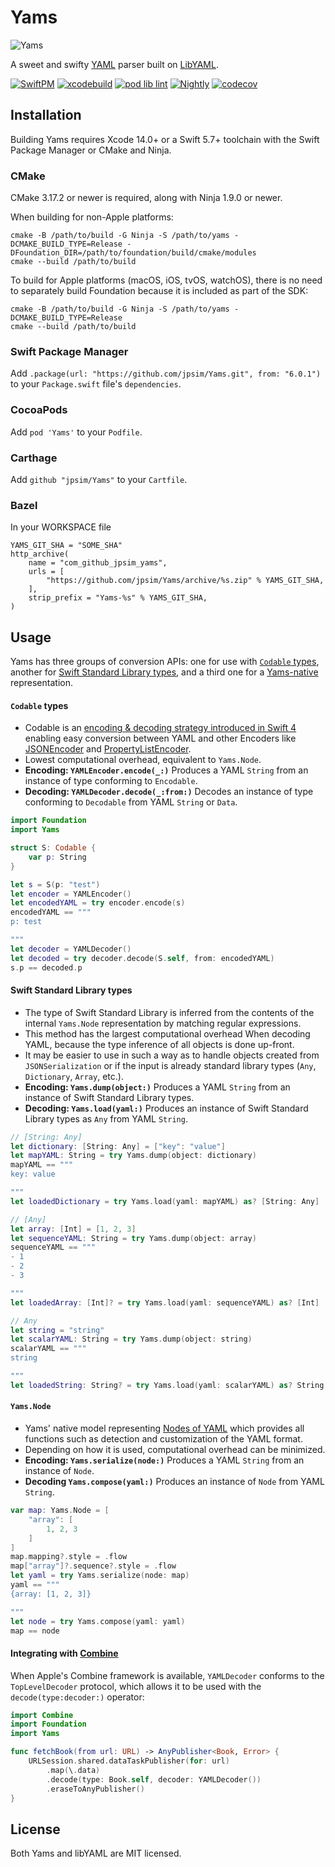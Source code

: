 # Yams

![Yams](https://raw.githubusercontent.com/jpsim/Yams/main/yams.jpg)

A sweet and swifty [YAML](http://yaml.org/) parser built on
[LibYAML](https://github.com/yaml/libyaml).

[![SwiftPM](https://github.com/jpsim/Yams/workflows/SwiftPM/badge.svg)](https://github.com/jpsim/Yams/actions?query=workflow%3ASwiftPM)
[![xcodebuild](https://github.com/jpsim/Yams/workflows/xcodebuild/badge.svg)](https://github.com/jpsim/Yams/actions?query=workflow%3Axcodebuild)
[![pod lib lint](https://github.com/jpsim/Yams/workflows/pod%20lib%20lint/badge.svg)](https://github.com/jpsim/Yams/actions?query=workflow%3A%22pod+lib+lint%22)
[![Nightly](https://github.com/jpsim/Yams/workflows/Nightly/badge.svg)](https://github.com/jpsim/Yams/actions?query=workflow%3ANightly)
[![codecov](https://codecov.io/gh/jpsim/Yams/branch/main/graph/badge.svg)](https://codecov.io/gh/jpsim/Yams)

## Installation

Building Yams requires Xcode 14.0+ or a Swift 5.7+ toolchain with the
Swift Package Manager or CMake and Ninja.

### CMake

CMake 3.17.2 or newer is required, along with Ninja 1.9.0 or newer.

When building for non-Apple platforms:

```
cmake -B /path/to/build -G Ninja -S /path/to/yams -DCMAKE_BUILD_TYPE=Release -DFoundation_DIR=/path/to/foundation/build/cmake/modules
cmake --build /path/to/build
```

To build for Apple platforms (macOS, iOS, tvOS, watchOS), there is no
need to separately build Foundation because it is included as part of
the SDK:

```
cmake -B /path/to/build -G Ninja -S /path/to/yams -DCMAKE_BUILD_TYPE=Release
cmake --build /path/to/build
```

### Swift Package Manager

Add `.package(url: "https://github.com/jpsim/Yams.git", from: "6.0.1")` to your
`Package.swift` file's `dependencies`.

### CocoaPods

Add `pod 'Yams'` to your `Podfile`.

### Carthage

Add `github "jpsim/Yams"` to your `Cartfile`.

### Bazel

In your WORKSPACE file

```WORKSPACE
YAMS_GIT_SHA = "SOME_SHA"
http_archive(
    name = "com_github_jpsim_yams",
    urls = [
        "https://github.com/jpsim/Yams/archive/%s.zip" % YAMS_GIT_SHA,
    ],
    strip_prefix = "Yams-%s" % YAMS_GIT_SHA,
)
```

## Usage

Yams has three groups of conversion APIs:
one for use with [`Codable` types](#codable-types),
another for [Swift Standard Library types](#swift-standard-library-types),
and a third one for a [Yams-native](#yamsnode) representation.

#### `Codable` types

- Codable is an [encoding & decoding strategy introduced in Swift 4][Codable]
  enabling easy conversion between YAML and other Encoders like
  [JSONEncoder][JSONEncoder] and [PropertyListEncoder][PropertyListEncoder].
- Lowest computational overhead, equivalent to `Yams.Node`.
- **Encoding: `YAMLEncoder.encode(_:)`**
  Produces a YAML `String` from an instance of type conforming to `Encodable`.
- **Decoding: `YAMLDecoder.decode(_:from:)`**
  Decodes an instance of type conforming to `Decodable` from YAML `String` or
  `Data`.

```swift
import Foundation
import Yams

struct S: Codable {
    var p: String
}

let s = S(p: "test")
let encoder = YAMLEncoder()
let encodedYAML = try encoder.encode(s)
encodedYAML == """
p: test

"""
let decoder = YAMLDecoder()
let decoded = try decoder.decode(S.self, from: encodedYAML)
s.p == decoded.p
```

#### Swift Standard Library types

- The type of Swift Standard Library is inferred from the contents of the
  internal `Yams.Node` representation by matching regular expressions.
- This method has the largest computational overhead When decoding YAML, because
  the type inference of all objects is done up-front.
- It may be easier to use in such a way as to handle objects created from
  `JSONSerialization` or if the input is already standard library types
  (`Any`, `Dictionary`, `Array`, etc.).
- **Encoding: `Yams.dump(object:)`**
  Produces a YAML `String` from an instance of Swift Standard Library types.
- **Decoding: `Yams.load(yaml:)`**
  Produces an instance of Swift Standard Library types as `Any` from YAML
  `String`.

```swift
// [String: Any]
let dictionary: [String: Any] = ["key": "value"]
let mapYAML: String = try Yams.dump(object: dictionary)
mapYAML == """
key: value

"""
let loadedDictionary = try Yams.load(yaml: mapYAML) as? [String: Any]

// [Any]
let array: [Int] = [1, 2, 3]
let sequenceYAML: String = try Yams.dump(object: array)
sequenceYAML == """
- 1
- 2
- 3

"""
let loadedArray: [Int]? = try Yams.load(yaml: sequenceYAML) as? [Int]

// Any
let string = "string"
let scalarYAML: String = try Yams.dump(object: string)
scalarYAML == """
string

"""
let loadedString: String? = try Yams.load(yaml: scalarYAML) as? String
```

#### `Yams.Node`

- Yams' native model representing [Nodes of YAML][Nodes Spec] which provides all
  functions such as detection and customization of the YAML format.
- Depending on how it is used, computational overhead can be minimized.
- **Encoding: `Yams.serialize(node:)`**
  Produces a YAML `String` from an instance of `Node`.
- **Decoding `Yams.compose(yaml:)`**
  Produces an instance of `Node` from YAML `String`.

```swift
var map: Yams.Node = [
    "array": [
        1, 2, 3
    ]
]
map.mapping?.style = .flow
map["array"]?.sequence?.style = .flow
let yaml = try Yams.serialize(node: map)
yaml == """
{array: [1, 2, 3]}

"""
let node = try Yams.compose(yaml: yaml)
map == node
```

#### Integrating with [Combine](https://developer.apple.com/documentation/combine)

When Apple's Combine framework is available, `YAMLDecoder` conforms to the
`TopLevelDecoder` protocol, which allows it to be used with the
`decode(type:decoder:)` operator:

```swift
import Combine
import Foundation
import Yams

func fetchBook(from url: URL) -> AnyPublisher<Book, Error> {
    URLSession.shared.dataTaskPublisher(for: url)
        .map(\.data)
        .decode(type: Book.self, decoder: YAMLDecoder())
        .eraseToAnyPublisher()
}
```

## License

Both Yams and libYAML are MIT licensed.

[Codable]: https://developer.apple.com/documentation/foundation/archives_and_serialization/encoding_and_decoding_custom_types
[JSONEncoder]: https://developer.apple.com/documentation/foundation/jsonencoder
[PropertyListEncoder]: https://developer.apple.com/documentation/foundation/propertylistencoder
[Nodes Spec]: http://www.yaml.org/spec/1.2/spec.html#id2764044
